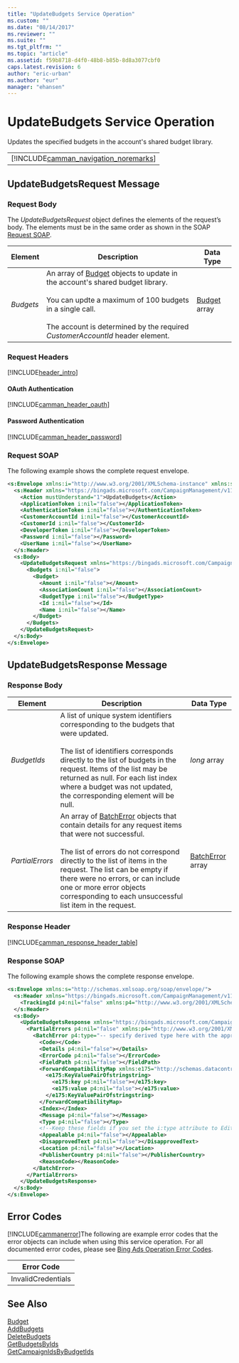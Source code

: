 ```yaml
---
title: "UpdateBudgets Service Operation"
ms.custom: ""
ms.date: "08/14/2017"
ms.reviewer: ""
ms.suite: ""
ms.tgt_pltfrm: ""
ms.topic: "article"
ms.assetid: f59b8718-d4f0-48b8-b85b-8d8a3077cbf0
caps.latest.revision: 6
author: "eric-urban"
ms.author: "eur"
manager: "ehansen"
---
```

# UpdateBudgets Service Operation
Updates the specified budgets in the account's shared budget library.

||
|-|
|[!INCLUDE[camman_navigation_noremarks](../campaign-api/includes/camman-navigation-noremarks.md)]|

## <a name="request"></a>UpdateBudgetsRequest Message

### Request Body
The *UpdateBudgetsRequest* object defines the elements of the request’s body. The elements must be in the same order as shown in the SOAP [Request SOAP](#request_soap).

|Element|Description|Data Type|
|-----------|---------------|-------------|
|*Budgets*|An array of [Budget](../campaign-api/budget-data-object.md) objects to update in the account's shared budget library.<br /><br />You can updte a maximum of 100 budgets in a single call. <br/><br/>The account is determined by the required *CustomerAccountId* header element.|[Budget](../campaign-api/budget-data-object.md) array|

### Request Headers
[!INCLUDE[header_intro](../campaign-api/includes/header-intro.md)]
#### OAuth Authentication
[!INCLUDE[camman_header_oauth](../campaign-api/includes/camman-header-oauth.md)]
#### Password Authentication
[!INCLUDE[camman_header_password](../campaign-api/includes/camman-header-password.md)]
### <a name="request_soap"></a>Request SOAP
The following example shows the complete request envelope.

```xml
<s:Envelope xmlns:i="http://www.w3.org/2001/XMLSchema-instance" xmlns:s="http://schemas.xmlsoap.org/soap/envelope/">
  <s:Header xmlns="https://bingads.microsoft.com/CampaignManagement/v11">
    <Action mustUnderstand="1">UpdateBudgets</Action>
    <ApplicationToken i:nil="false"></ApplicationToken>
    <AuthenticationToken i:nil="false"></AuthenticationToken>
    <CustomerAccountId i:nil="false"></CustomerAccountId>
    <CustomerId i:nil="false"></CustomerId>
    <DeveloperToken i:nil="false"></DeveloperToken>
    <Password i:nil="false"></Password>
    <UserName i:nil="false"></UserName>
  </s:Header>
  <s:Body>
    <UpdateBudgetsRequest xmlns="https://bingads.microsoft.com/CampaignManagement/v11">
      <Budgets i:nil="false">
        <Budget>
          <Amount i:nil="false"></Amount>
          <AssociationCount i:nil="false"></AssociationCount>
          <BudgetType i:nil="false"></BudgetType>
          <Id i:nil="false"></Id>
          <Name i:nil="false"></Name>
        </Budget>
      </Budgets>
    </UpdateBudgetsRequest>
  </s:Body>
</s:Envelope>
```

## <a name="response"></a>UpdateBudgetsResponse Message

### <a name="Body_Elements"></a>Response Body

|Element|Description|Data Type|
|-----------|---------------|-------------|
|*BudgetIds*|A list of unique system identifiers corresponding to the budgets that were updated.<br /><br />The list of identifiers corresponds directly to the list of budgets in the request. Items of the list may be returned as null. For each list index where a budget was not updated, the corresponding element will be null.|*long* array|
|*PartialErrors*|An array of [BatchError](../campaign-api/batcherror-data-object.md) objects that contain details for any request items that were not successful.<br /><br />The list of errors do not correspond directly to the list of items in the request. The list can be empty if there were no errors, or can include one or more error objects corresponding to each unsuccessful list item in the request.|[BatchError](../campaign-api/batcherror-data-object.md) array|

### <a name="Header_Elements"></a>Response Header
[!INCLUDE[camman_response_header_table](../campaign-api/includes/camman-response-header-table.md)]
### Response SOAP
The following example shows the complete response envelope.

```xml
<s:Envelope xmlns:s="http://schemas.xmlsoap.org/soap/envelope/">
  <s:Header xmlns="https://bingads.microsoft.com/CampaignManagement/v11">
    <TrackingId p4:nil="false" xmlns:p4="http://www.w3.org/2001/XMLSchema-instance"></TrackingId>
  </s:Header>
  <s:Body>
    <UpdateBudgetsResponse xmlns="https://bingads.microsoft.com/CampaignManagement/v11">
      <PartialErrors p4:nil="false" xmlns:p4="http://www.w3.org/2001/XMLSchema-instance">
        <BatchError p4:type="-- specify derived type here with the appropriate prefix --">
          <Code></Code>
          <Details p4:nil="false"></Details>
          <ErrorCode p4:nil="false"></ErrorCode>
          <FieldPath p4:nil="false"></FieldPath>
          <ForwardCompatibilityMap xmlns:e175="http://schemas.datacontract.org/2004/07/System.Collections.Generic" p4:nil="false">
            <e175:KeyValuePairOfstringstring>
              <e175:key p4:nil="false"></e175:key>
              <e175:value p4:nil="false"></e175:value>
            </e175:KeyValuePairOfstringstring>
          </ForwardCompatibilityMap>
          <Index></Index>
          <Message p4:nil="false"></Message>
          <Type p4:nil="false"></Type>
          <!--Keep these fields if you set the i:type attribute to EditorialError-->
          <Appealable p4:nil="false"></Appealable>
          <DisapprovedText p4:nil="false"></DisapprovedText>
          <Location p4:nil="false"></Location>
          <PublisherCountry p4:nil="false"></PublisherCountry>
          <ReasonCode></ReasonCode>
        </BatchError>
      </PartialErrors>
    </UpdateBudgetsResponse>
  </s:Body>
</s:Envelope>
```

## <a name="errors"></a>Error Codes
[!INCLUDE[cammanerror](../campaign-api/includes/cammanerror.md)]The following are example  error codes that the error objects can include when using this service operation. For all documented error codes, please see [Bing Ads Operation Error Codes](http://go.microsoft.com/fwlink/?LinkId=511884).

|Error Code|
|--------------|
|InvalidCredentials|

## See Also
[Budget](../campaign-api/budget-data-object.md)  
[AddBudgets](../campaign-api/addbudgets-service-operation.md)  
[DeleteBudgets](../campaign-api/deletebudgets-service-operation.md)  
[GetBudgetsByIds](../campaign-api/getbudgetsbyids-service-operation.md)  
[GetCampaignIdsByBudgetIds](../campaign-api/getcampaignidsbybudgetids-service-operation.md)  

